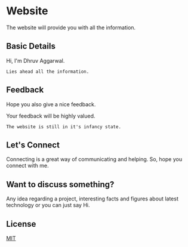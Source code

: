 # Website

The website will provide you with all the information.

## Basic Details 

Hi, I'm Dhruv Aggarwal.

```
Lies ahead all the information. 
````
## Feedback

Hope you also give a nice feedback.

Your feedback will be highly valued.

````
The website is still in it's infancy state.
````

## Let's Connect

Connecting is a great way of communicating and helping. So, hope you connect with me.

## Want to discuss something?

Any idea regarding a project, interesting facts and figures about latest technology or you can just say Hi.

## License
[MIT](https://github.com/dA505819/dA505819.github.io/blob/master/LICENSE)
